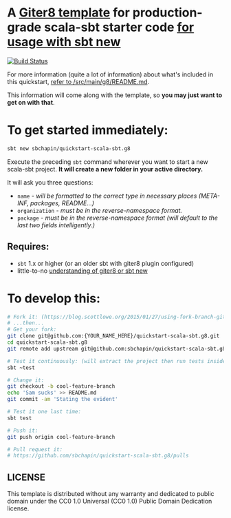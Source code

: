# A [Giter8 template](http://www.foundweekends.org/giter8/Combined+Pages.html#Usage) for production-grade scala-sbt starter code [for usage with sbt new](https://www.scala-sbt.org/1.x/docs/sbt-new-and-Templates.html) #

[![Build Status](https://travis-ci.org/sbchapin/quickstart-scala-sbt.g8.svg?branch=master)](https://travis-ci.org/sbchapin/quickstart-scala-sbt.g8)

For more information (quite a lot of information) about what's included in this quickstart, [refer to /src/main/g8/README.md](https://github.com/sbchapin/quickstart-scala-sbt.g8/blob/master/src/main/g8/).

This information will come along with the template, so __you may just want to get on with that__.


# To get started immediately: #

```bash
sbt new sbchapin/quickstart-scala-sbt.g8
```

Execute the preceding `sbt` command wherever you want to start a new scala-sbt project.  **It will create a new folder in your active directory.**

It will ask you three questions:

- `name` - _will be formatted to the correct type in necessary places (META-INF, packages, README...)_
- `organization` - _must be in the reverse-namespace format._
- `package` - _must be in the reverse-namespace format (will default to the last two fields intelligently.)_


## Requires: ##

- `sbt` 1.x or higher (or an older sbt with giter8 plugin configured)
- little-to-no [understanding of giter8 or sbt new](https://www.scala-sbt.org/1.x/docs/sbt-new-and-Templates.html)

# To develop this: #
```bash
# Fork it: (https://blog.scottlowe.org/2015/01/27/using-fork-branch-git-workflow/)
# ...then...
# Get your fork:
git clone git@github.com:{YOUR_NAME_HERE}/quickstart-scala-sbt.g8.git
cd quickstart-scala-sbt.g8
git remote add upstream git@github.com:sbchapin/quickstart-scala-sbt.g8.git

# Test it continuously: (will extract the project then run tests inside extracted project)
sbt ~test

# Change it:
git checkout -b cool-feature-branch
echo 'Sam sucks' >> README.md
git commit -am 'Stating the evident'

# Test it one last time:
sbt test

# Push it:
git push origin cool-feature-branch

# Pull request it:
# https://github.com/sbchapin/quickstart-scala-sbt.g8/pulls
```

## LICENSE ##
This template is distributed without any warranty and dedicated to public domain under the CC0 1.0 Universal (CC0 1.0) Public Domain Dedication license.
